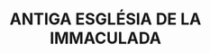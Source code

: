 ---
layout: test
title:  "ANTIGA ESGLÉSIA DE LA IMMACULADA"
published: true
long: 1.459873986245037
lat: 42.358190867266018
coordinates:
  - [1.459873986245037, 42.358190867266018]
  - [1.459952162557119, 42.358214726446469]
  - [1.459967061498651, 42.358188223547273]
  - [1.460043792492228, 42.358209837992568]
  - [1.46008150971564, 42.358139692825802]
  - [1.460000184680254, 42.358121910884286]
  - [1.460018232339834, 42.358089330826949]
  - [1.459927336065122, 42.358064188170985]
  - [1.459908592860591, 42.358094533613915]
  - [1.459857889069989, 42.358082169795317]
  - [1.45982559710565, 42.358145155702502]
  - [1.459888135373419, 42.358164354302907]
  - [1.459873986245037, 42.358190867266018]
---